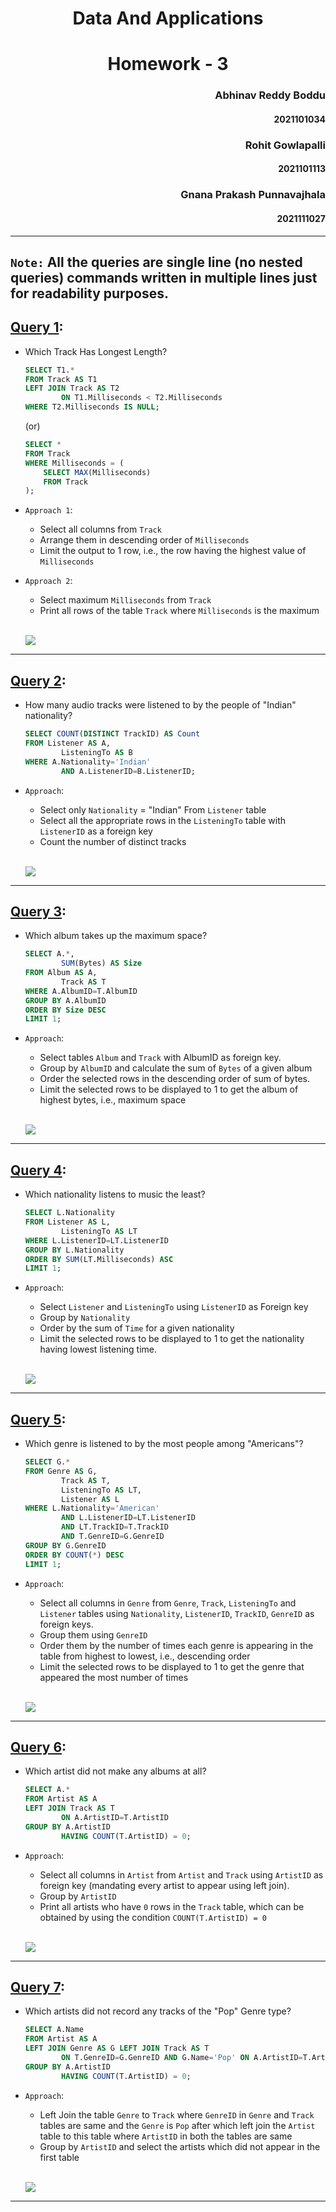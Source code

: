 # <center> Data And Applications
# <center> Homework - 3

### <div style="text-align: right"> Abhinav Reddy Boddu
#### <div style="text-align: right"> 2021101034
### <div style="text-align: right"> Rohit Gowlapalli
#### <div style="text-align: right"> 2021101113
### <div style="text-align: right"> Gnana Prakash Punnavajhala
#### <div style="text-align: right"> 2021111027

<hr>

## `Note:` All the queries are single line (no nested queries) commands written in multiple lines just for readability purposes.

## <ins>Query 1</ins>:

- Which Track Has Longest Length?

    ```sql
    SELECT T1.*
    FROM Track AS T1
    LEFT JOIN Track AS T2
			ON T1.Milliseconds < T2.Milliseconds
    WHERE T2.Milliseconds IS NULL;
    ```
    (or)
    ```sql
    SELECT *
    FROM Track
    WHERE Milliseconds = (
        SELECT MAX(Milliseconds)
        FROM Track
    );
    ```

- `Approach 1`:
    - Select all columns from `Track`
    - Arrange them in descending order of `Milliseconds`
    - Limit the output to 1 row, i.e., the row having the highest value of `Milliseconds`

- `Approach 2`:
    - Select maximum `Milliseconds` from `Track`
    - Print all rows of the table `Track` where `Milliseconds` is the maximum
    
    <br>

    <img src="Images/1.png"></img>

<hr>

## <ins>Query 2</ins>:

- How many audio tracks were listened to by the people of "Indian" nationality?
    ```sql
    SELECT COUNT(DISTINCT TrackID) AS Count
    FROM Listener AS A,
        	ListeningTo AS B
    WHERE A.Nationality='Indian'
        	AND A.ListenerID=B.ListenerID;
    ```

- `Approach`:
    - Select only `Nationality` = "Indian" From `Listener` table
    - Select all the appropriate rows in the `ListeningTo` table with `ListenerID` as a foreign key
    - Count the number of distinct tracks

    <br>

    <img src="Images/2.png"></img>

<hr>

## <ins>Query 3</ins>:

- Which album takes up the maximum space?
    ```sql
    SELECT A.*,
            SUM(Bytes) AS Size
    FROM Album AS A,
            Track AS T
    WHERE A.AlbumID=T.AlbumID
    GROUP BY A.AlbumID
    ORDER BY Size DESC
    LIMIT 1;
    ```

- `Approach`:
    - Select tables `Album` and `Track` with AlbumID as foreign key.
    - Group by `AlbumID` and calculate the sum of `Bytes` of a given album
    - Order the selected rows in the descending order of sum of bytes.
    - Limit the selected rows to be displayed to 1 to get the album of highest bytes, i.e., maximum space

    <br>

    <img src="Images/3.png"></img>

<hr>

## <ins>Query 4</ins>:

- Which nationality listens to music the least?
    ```sql
    SELECT L.Nationality
    FROM Listener AS L,
            ListeningTo AS LT
    WHERE L.ListenerID=LT.ListenerID
    GROUP BY L.Nationality
    ORDER BY SUM(LT.Milliseconds) ASC
    LIMIT 1;
    ```

- `Approach`:
    - Select `Listener` and `ListeningTo` using `ListenerID` as Foreign key
    - Group by `Nationality`
    - Order by the sum of `Time` for a given nationality
    - Limit the selected rows to be displayed to 1 to get the nationality having lowest listening time.

    <br>

    <img src="Images/4.png"></img>

<hr>

## <ins>Query 5</ins>:

- Which genre is listened to by the most people among "Americans"?
    ```sql
    SELECT G.*
    FROM Genre AS G,
            Track AS T,
            ListeningTo AS LT,
            Listener AS L
    WHERE L.Nationality='American'
            AND L.ListenerID=LT.ListenerID
            AND LT.TrackID=T.TrackID
            AND T.GenreID=G.GenreID
    GROUP BY G.GenreID
    ORDER BY COUNT(*) DESC
    LIMIT 1;
    ```

- `Approach`:
    - Select all columns in `Genre` from `Genre`, `Track`, `ListeningTo` and `Listener` tables using `Nationality`, `ListenerID`, `TrackID`, `GenreID` as foreign keys.
    - Group them using `GenreID` 
    - Order them by the number of times each genre is appearing in the table from highest to lowest, i.e., descending order
    - Limit the selected rows to be displayed to 1 to get the genre that appeared the most number of times

    <br>

    <img src="Images/5.png"></img>

<hr>

## <ins>Query 6</ins>:

- Which artist did not make any albums at all?
    ```sql
    SELECT A.*
    FROM Artist AS A
    LEFT JOIN Track AS T
            ON A.ArtistID=T.ArtistID
    GROUP BY A.ArtistID
            HAVING COUNT(T.ArtistID) = 0;
    ```

- `Approach`:
    - Select all columns in `Artist` from `Artist` and `Track` using `ArtistID` as foreign key (mandating every artist to appear using left join).
    - Group by `ArtistID`
    - Print all artists who have `0` rows in the `Track` table, which can be obtained by using the condition `COUNT(T.ArtistID) = 0`

    <br>

    <img src="Images/6.png"></img>

<hr>

## <ins>Query 7</ins>:

- Which artists did not record any tracks of the "Pop" Genre type?
    ```sql
    SELECT A.Name
    FROM Artist AS A
    LEFT JOIN Genre AS G LEFT JOIN Track AS T
            ON T.GenreID=G.GenreID AND G.Name='Pop' ON A.ArtistID=T.ArtistID
    GROUP BY A.ArtistID
            HAVING COUNT(T.ArtistID) = 0;
    ```

- `Approach`:
	- Left Join the table `Genre` to `Track` where `GenreID` in `Genre` and `Track` tables are same and the `Genre` is `Pop` after which left join the `Artist` table to this table where `ArtistID` in both the tables are same
	- Group by `ArtistID` and select the artists which did not appear in the first table 
    
    <br>

    <img src="Images/7.png"></img>

<hr>
